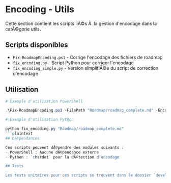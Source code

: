 # Encoding - Utils

Cette section contient les scripts liÃ©s Ã  la gestion d'encodage dans la catÃ©gorie utils.

## Scripts disponibles

- `Fix-RoadmapEncoding.ps1` - Corrige l'encodage des fichiers de roadmap
- `fix_encoding.py` - Script Python pour corriger l'encodage
- `fix_encoding_simple.py` - Version simplifiÃ©e du script de correction d'encodage

## Utilisation

```powershell
# Exemple d'utilisation PowerShell

.\Fix-RoadmapEncoding.ps1 -FilePath "Roadmap/roadmap_complete.md" -Encoding "UTF8"

# Exemple d'utilisation Python

python fix_encoding.py "Roadmap/roadmap_complete.md"
```plaintext
## DÃ©pendances

Ces scripts peuvent dÃ©pendre des modules suivants :
- PowerShell : Aucune dÃ©pendance externe
- Python : `chardet` pour la dÃ©tection d'encodage

## Tests

Les tests unitaires pour ces scripts se trouvent dans le dossier `development/testing/tests/utils`.
